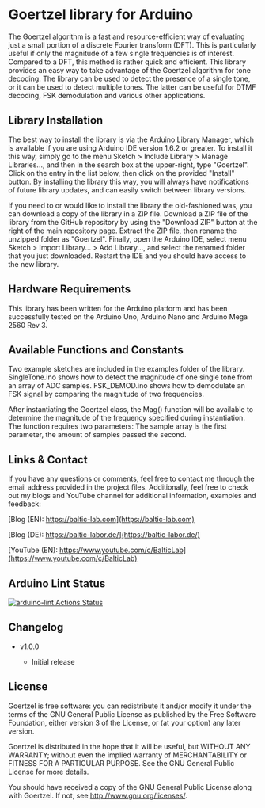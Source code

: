 Goertzel library for Arduino
==========================
The Goertzel algorithm is a fast and resource-efficient way of evaluating just a small portion of a discrete Fourier transform (DFT). This is particularly useful if only the magnitude of a few single frequencies is of interest. Compared to a DFT, this method is rather quick and efficient. This library provides an easy way to take advantage of the Goertzel algorithm for tone decoding. The library can be used to detect the presence of a single tone, or it can be used to detect multiple tones. The latter can be useful for DTMF decoding, FSK demodulation and various other applications. 

Library Installation
---------------------
The best way to install the library is via the Arduino Library Manager, which is available if you are using Arduino IDE version 1.6.2 or greater. To install it this way, simply go to the menu Sketch > Include Library > Manage Libraries..., and then in the search box at the upper-right, type "Goertzel". Click on the entry in the list below, then click on the provided "Install" button. By installing the library this way, you will always have notifications of future library updates, and can easily switch between library versions.

If you need to or would like to install the library the old-fashioned was, you can download a copy of the library in a ZIP file. Download a ZIP file of the library from the GitHub repository by using the "Download ZIP" button at the right of the main repository page. Extract the ZIP file, then rename the unzipped folder as "Goertzel". Finally, open the Arduino IDE, select menu Sketch > Import Library... > Add Library..., and select the renamed folder that you just downloaded. Restart the IDE and you should have access to the new library.

Hardware Requirements
-------------------------------
This library has been written for the Arduino platform and has been successfully tested on the Arduino Uno, Arduino Nano and Arduino Mega 2560 Rev 3.

Available Functions and Constants
-------

Two example sketches are included in the examples folder of the library. SingleTone.ino shows how to detect the magnitude of one single tone from an array of ADC samples. FSK_DEMOD.ino shows how to demodulate an FSK signal by comparing the magnitude of two frequencies. 
    
After instantiating the Goertzel class, the Mag() function will be available to determine the magnitude of the frequency specified during instantiation. The function requires two parameters: The sample array is the first parameter, the amount of samples passed the second. 
    
Links & Contact
---------------------
If you have any questions or comments, feel free to contact me through the email address provided in the project files. Additionally, feel free to check out my blogs and YouTube channel for additional information, examples and feedback:


[Blog (EN): https://baltic-lab.com](https://baltic-lab.com)

[Blog (DE): https://baltic-labor.de/](https://baltic-labor.de/)

[YouTube (EN): https://www.youtube.com/c/BalticLab](https://www.youtube.com/c/BalticLab)

Arduino Lint Status
-------------------
[![arduino-lint Actions Status](https://github.com/AI5GW/CCIR476/workflows/arduino-lint/badge.svg)](https://github.com/AI5GW/Goertzel/actions)

Changelog
---------
    
* v1.0.0

    * Initial release
    
License
-------
Goertzel is free software: you can redistribute it and/or modify it under the terms of the GNU General Public License as published by the Free Software Foundation, either version 3 of the License, or (at your option) any later version.

Goertzel is distributed in the hope that it will be useful, but WITHOUT ANY WARRANTY; without even the implied warranty of MERCHANTABILITY or FITNESS FOR A PARTICULAR PURPOSE.  See the GNU General Public License for more details.

You should have received a copy of the GNU General Public License along with Goertzel. If not, see <http://www.gnu.org/licenses/>.
